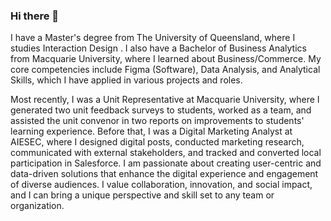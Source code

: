 ### Hi there 👋

I have a Master's degree from The University of Queensland, where I studies Interaction Design . I also have a Bachelor of Business Analytics from Macquarie University, where I learned about Business/Commerce. My core competencies include Figma (Software), Data Analysis, and Analytical Skills, which I have applied in various projects and roles.

Most recently, I was a Unit Representative at Macquarie University, where I generated two unit feedback surveys to students, worked as a team, and assisted the unit convenor in two reports on improvements to students' learning experience. Before that, I was a Digital Marketing Analyst at AIESEC, where I designed digital posts, conducted marketing research, communicated with external stakeholders, and tracked and converted local participation in Salesforce. I am passionate about creating user-centric and data-driven solutions that enhance the digital experience and engagement of diverse audiences. I value collaboration, innovation, and social impact, and I can bring a unique perspective and skill set to any team or organization.


<!--
**carriewang1/carriewang1** is a ✨ _special_ ✨ repository because its `README.md` (this file) appears on your GitHub profile.

Here are some ideas to get you started:

- 🔭 I’m currently studying at The University of Queensland.
- 🌱 I’m currently learning C#,Java,Python, Front-end and Interacting Design.
- 👯 I’m looking to collaborate on ...
- 🤔 I’m looking for help with ...
- 💬 Ask me about ...
- 📫 How to reach me: ...
- 😄 Pronouns: she/her
- ⚡ Fun fact: love baking ,sweet tooth~ ~
-->
